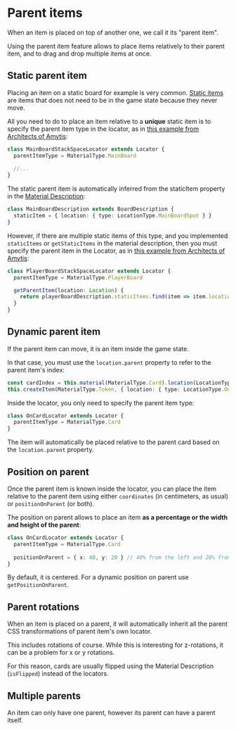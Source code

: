 # Parent items

When an item is placed on top of another one, we call it its "parent item".

Using the parent item feature allows to place items relatively to their parent item, and to drag and drop multiple items at once.

## Static parent item

Placing an item on a static board for example is very common. [Static items](step-by-step-example/display-first-item?id=display-a-static-item) are items that does not need to be in the game state because they never move.

All you need to do to place an item relative to a **unique** static item is to specify the parent item type in the locator, as in [this example from Architects of Amytis](https://github.com/gamepark/architects-of-amytis/blob/main/app/src/locators/MainBoardStackSpaceLocator.ts):

```typescript
class MainBoardStackSpaceLocator extends Locator {
  parentItemType = MaterialType.MainBoard
  
  //...
}
```

The static parent item is automatically inferred from the staticItem property in the [Material Description](https://github.com/gamepark/architects-of-amytis/blob/main/app/src/material/MainBoardDescription.ts):
```typescript
class MainBoardDescription extends BoardDescription {
  staticItem = { location: { type: LocationType.MainBoardSpot } }
}
```

However, if there are multiple static items of this type, and you implemented `staticItems` or `getStaticItems` in the material description, then you must specify the parent item in the Locator, as in [this example from Architects of Amytis](https://github.com/gamepark/architects-of-amytis/blob/main/app/src/locators/PlayerBoardStackSpaceLocator.ts):
```typescript
class PlayerBoardStackSpaceLocator extends Locator {
  parentItemType = MaterialType.PlayerBoard

  getParentItem(location: Location) {
    return playerBoardDescription.staticItems.find(item => item.location.player === location.player)
  }
}
```

## Dynamic parent item

If the parent item can move, it is an item inside the game state.

In that case, you must use the `location.parent` property to refer to the parent item's index:

```typescript
const cardIndex = this.material(MaterialType.Card).location(LocationType.Somewhere)/*other filters...*/.getIndex()
this.createItem(MaterialType.Token, { location: { type: LocationType.OnCard, parent: cardIndex } })
```

Inside the locator, you only need to specify the parent item type:
```typescript
class OnCardLocator extends Locator {
  parentItemType = MaterialType.Card
}
```

The item will automatically be placed relative to the parent card based on the `location.parent` property.

## Position on parent

Once the parent item is known inside the locator, you can place the item relative to the parent item using either `coordinates` (in centimeters, as usual) or `positionOnParent` (or both).

The position on parent allows to place an item **as a percentage or the width and height of the parent**:

```typescript
class OnCardLocator extends Locator {
  parentItemType = MaterialType.Card
  
  positionOnParent = { x: 40, y: 20 } // 40% from the left and 20% from the top
}
```

By default, it is centered. For a dynamic position on parent use `getPositionOnParent`.

## Parent rotations

When an item is placed on a parent, it will automatically inherit all the parent CSS transformations of parent item's own locator.

This includes rotations of course. While this is interesting for z-rotations, it can be a problem for x or y rotations.

For this reason, cards are usually flipped using the Material Description (`isFlipped`) instead of the locators.

## Multiple parents

An item can only have one parent, however its parent can have a parent itself.
